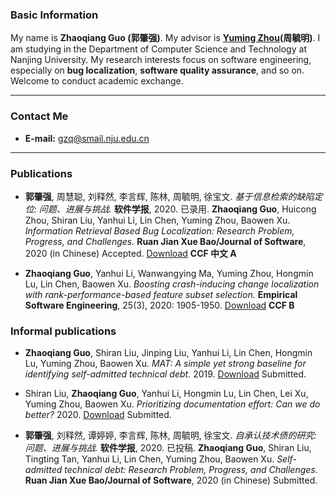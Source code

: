 

### Basic Information
My name is **Zhaoqiang Guo (郭肇强)**. My advisor is **[Yuming Zhou](https://cs.nju.edu.cn/zhouyuming/)(周毓明)**. I am studying in the Department of Computer Science and Technology at Nanjing University. My research interests focus on software engineering, especially on **bug localization**, **software quality assurance**, and so on. Welcome to conduct academic exchange.

---

### Contact Me
* **E-mail:** gzq@smail.nju.edu.cn

---

### Publications

* **郭肇强**, 周慧聪, 刘释然, 李言辉, 陈林, 周毓明, 徐宝文. *基于信息检索的缺陷定位: 问题、进展与挑战.*  **软件学报**, 2020. 已录用. 
**Zhaoqiang Guo**, Huicong Zhou, Shiran Liu, Yanhui Li, Lin Chen, Yuming Zhou, Baowen Xu. *Information Retrieval Based Bug Localization: Research Problem, Progress, and Challenges.*  **Ruan Jian Xue Bao/Journal of Software**, 2020 (in Chinese) Accepted. [Download](http://www.jos.org.cn/jos/ch/reader/create_pdf.aspx?file_no=6087&journal_id=jos) **CCF 中文 A**

* **Zhaoqiang Guo**, Yanhui Li, Wanwangying Ma, Yuming Zhou, Hongmin Lu, Lin Chen, Baowen Xu. *Boosting crash-inducing change localization with rank-performance-based feature subset selection.* **Empirical Software Engineering**, 25(3), 2020: 1905-1950. [Download](https://doi.org/10.1007/s10664-020-09802-1) **CCF B**

### Informal publications
* **Zhaoqiang Guo**, Shiran Liu, Jinping Liu, Yanhui Li, Lin Chen, Hongmin Lu, Yuming Zhou, Baowen Xu. *MAT: A simple yet strong baseline for identifying self-admitted technical debt.*  2019. [Download](https://arxiv.org/abs/1910.13238) Submitted. 

* Shiran Liu, **Zhaoqiang Guo**, Yanhui Li, Hongmin Lu, Lin Chen, Lei Xu, Yuming Zhou, Baowen Xu. *Prioritizing documentation effort: Can we do better?* 2020. [Download](https://arxiv.org/abs/2006.10892) Submitted.

* **郭肇强**, 刘释然, 谭婷婷, 李言辉, 陈林, 周毓明, 徐宝文. *自承认技术债的研究: 问题、进展与挑战.*  **软件学报**, 2020. 已投稿. 
**Zhaoqiang Guo**, Shiran Liu, Tingting Tan, Yanhui Li, Lin Chen, Yuming Zhou, Baowen Xu. *Self-admitted technical debt: Research Problem, Progress, and Challenges.*  **Ruan Jian Xue Bao/Journal of Software**, 2020 (in Chinese) Submitted.


